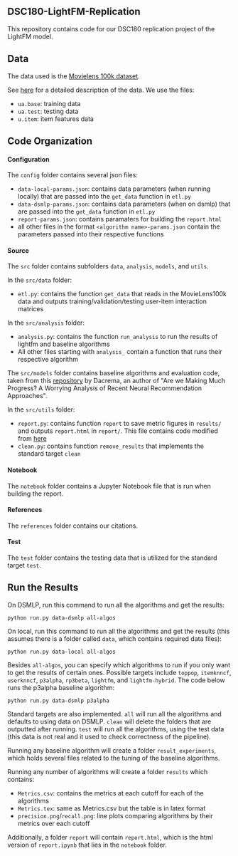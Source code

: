 ## DSC180-LightFM-Replication

This repository contains code for our DSC180 replication project of the LightFM model.

## Data
The data used is the [Movielens 100k dataset](https://grouplens.org/datasets/movielens/100k/).

See [here](http://files.grouplens.org/datasets/movielens/ml-100k-README.txt) for a detailed description of the data. We use the files:
- `ua.base`: training data
- `ua.test`: testing data
- `u.item`: item features data

## Code Organization

#### Configuration
The `config` folder contains several json files:
- `data-local-params.json`: contains data parameters (when running locally) that are passed into the `get_data` function in `etl.py`
- `data-dsmlp-params.json`: contains data parameters (when on dsmlp) that are passed into the `get_data` function in `etl.py`
- `report-params.json`: contains paramaters for building the `report.html`
- all other files in the format `<algorithm name>-params.json` contain the parameters passed into their respective functions

#### Source
The `src` folder contains subfolders `data`, `analysis`, `models`, and `utils`.

In the `src/data` folder:
- `etl.py`: contains the function `get_data` that reads in the MovieLens100k data and outputs training/validation/testing user-item interaction matrices

In the `src/analysis` folder:
- `analysis.py`: contains the function `run_analysis` to run the results of lightfm and baseline algorithms
- All other files starting with `analysis_` contain a function that runs their respective algorithm

The `src/models` folder contains baseline algorithms and evaluation code, taken from this [repository](https://github.com/MaurizioFD/RecSys2019_DeepLearning_Evaluation) by Dacrema, an author of "Are we Making Much Progress? A Worrying Analysis of Recent Neural Recommendation Approaches".

In the `src/utils` folder:
- `report.py`: contains function `report` to save metric figures in `results/` and outputs `report.html` in `report/`. This file contains code modified from [here](https://github.com/DSC-Capstone/project-templates/blob/EDA/src/utils.py)
- `clean.py`: contains function `remove_results` that implements the standard target `clean`

#### Notebook
The `notebook` folder contains a Jupyter Notebook file that is run when building the report.

#### References
The `references` folder contains our citations.

#### Test
The `test` folder contains the testing data that is utilized for the standard target `test`.

## Run the Results
On DSMLP, run this command to run all the algorithms and get the results:
```console
python run.py data-dsmlp all-algos
```

On local, run this command to run all the algorithms and get the results (this assumes there is a folder called `data`, which contains required data files):
```console
python run.py data-local all-algos
```

Besides `all-algos`, you can specify which algorithms to run if you only want to get the results of certain ones. Possible targets include `toppop`, `itemknncf`, `userknncf`, `p3alpha`, `rp3beta`, `lightfm`, and `lightfm-hybrid`. The code below runs the p3alpha baseline algorithm:
```console
python run.py data-dsmlp p3alpha
```

Standard targets are also implemented. `all` will run all the algorithms and defaults to using data on DSMLP. `clean` will delete the folders that are outputted after running. `test` will run all the algorithms, using the test data (this data is not real and it used to check correctness of the pipeline).

Running any baseline algorithm will create a folder `result_experiments`, which holds several files related to the tuning of the baseline algorithms.

Running any number of algorithms will create a folder `results` which contains:
- `Metrics.csv`: contains the metrics at each cutoff for each of the algorithms
- `Metrics.tex`: same as Metrics.csv but the table is in latex format
- `precision.png`/`recall.png`: line plots comparing algorithms by their metrics over each cutoff

Additionally, a folder `report` will contain `report.html`, which is the html version of `report.ipynb` that lies in the `notebook` folder.
